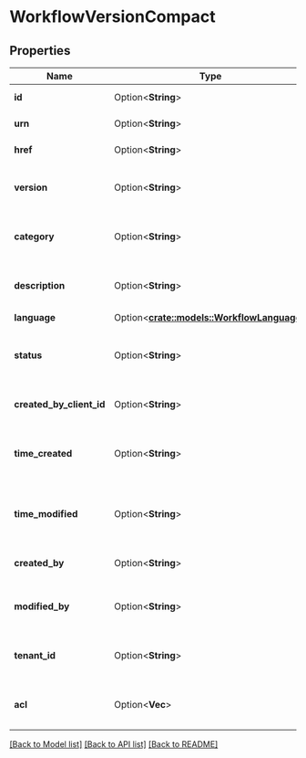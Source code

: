 # WorkflowVersionCompact

## Properties

Name | Type | Description | Notes
------------ | ------------- | ------------- | -------------
**id** | Option<**String**> | Unique resource ID | [optional]
**urn** | Option<**String**> | URN of the resource | [optional]
**href** | Option<**String**> | HREF to the resource | [optional]
**version** | Option<**String**> | Name of the workflow version | [optional]
**category** | Option<**String**> | Category of the workflow version | [optional]
**description** | Option<**String**> | Description of the workflow version | [optional]
**language** | Option<[**crate::models::WorkflowLanguage**](WorkflowLanguage.md)> |  | [optional]
**status** | Option<**String**> | Published Status of the workflow version | [optional]
**created_by_client_id** | Option<**String**> | Client ID of the Origin Request | [optional]
**time_created** | Option<**String**> | Time (in UTC) the resource was created | [optional]
**time_modified** | Option<**String**> | Time (in UTC) the resource was modified | [optional]
**created_by** | Option<**String**> | User that created the resource | [optional]
**modified_by** | Option<**String**> | User that modified the resource | [optional]
**tenant_id** | Option<**String**> | Tenant ID the resource belongs to | [optional]
**acl** | Option<**Vec<String>**> | Access control list of the resource | [optional]

[[Back to Model list]](../README.md#documentation-for-models) [[Back to API list]](../README.md#documentation-for-api-endpoints) [[Back to README]](../README.md)


